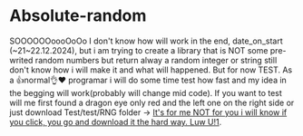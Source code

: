 # Absolute-random
SOOOOOOoooOoOo I don't know how will work in the end, date_on_start (~21~22.12.2024), but i am trying to create a library that is NOT
some pre-writed random numbers but return alway a random integer or string still don't know how i will make it and what will happened.
But for now TEST. As a 👍normal👌❤️ programar i will do some time test how fast and my idea in the begging will work(probably will change mid code).
If you want to test will me first found a dragon eye only red and the left one on the right side or just download Test/test/RNG folder -> [It's for me NOT for you i will know if you click, you go and download it the hard way. Luw U!1]([https://example.com](https://github.com/dedoZvezdi/Absolute-random/tree/main/Best%20fodler%20EVER/Test/test)).
